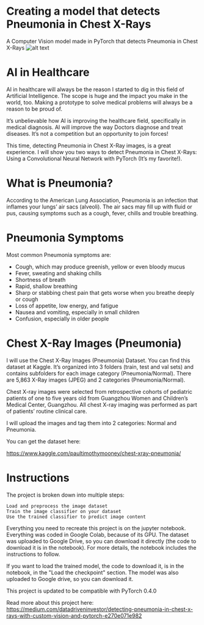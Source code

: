 # Creating a model that detects Pneumonia in Chest X-Rays
A Computer Vision model made in PyTorch that detects Pneumonia in Chest X-Rays
![alt text](https://cdn-images-1.medium.com/max/716/0*KCg1HEnTwnvSuVA9.jpg)

# AI in Healthcare

AI in healthcare will always be the reason I started to dig in this field of Artificial Intelligence. The scope is huge and the impact you make in the world, too. Making a prototype to solve medical problems will always be a reason to be proud of.

It’s unbelievable how AI is improving the healthcare field, specifically in medical diagnosis. AI will improve the way Doctors diagnose and treat diseases. It’s not a competition but an opportunity to join forces!

This time, detecting Pneumonia in Chest X-Ray images, is a great experience. I will show you two ways to detect Pneumonia in Chest X-Rays: Using a Convolutional Neural Network with PyTorch (It’s my favorite!).

# What is Pneumonia?

According to the American Lung Association, Pneumonia is an infection that inflames your lungs’ air sacs (alveoli). The air sacs may fill up with fluid or pus, causing symptoms such as a cough, fever, chills and trouble breathing.

# Pneumonia Symptoms

Most common Pneumonia symptoms are:

- Cough, which may produce greenish, yellow or even bloody mucus
- Fever, sweating and shaking chills
- Shortness of breath
- Rapid, shallow breathing
- Sharp or stabbing chest pain that gets worse when you breathe deeply or cough
- Loss of appetite, low energy, and fatigue
- Nausea and vomiting, especially in small children
- Confusion, especially in older people


# Chest X-Ray Images (Pneumonia)

I will use the Chest X-Ray Images (Pneumonia) Dataset. You can find this dataset at Kaggle. It’s organized into 3 folders (train, test and val sets) and contains subfolders for each image category (Pneumonia/Normal). There are 5,863 X-Ray images (JPEG) and 2 categories (Pneumonia/Normal).

Chest X-ray images were selected from retrospective cohorts of pediatric patients of one to five years old from Guangzhou Women and Children’s Medical Center, Guangzhou. All chest X-ray imaging was performed as part of patients’ routine clinical care.

I will upload the images and tag them into 2 categories: Normal and Pneumonia.

You can get the dataset here: 

https://www.kaggle.com/paultimothymooney/chest-xray-pneumonia/




# Instructions

The project is broken down into multiple steps:

    Load and preprocess the image dataset
    Train the image classifier on your dataset
    Use the trained classifier to predict image content

Everything you need to recreate this project is on the jupyter notebook. Everything was coded in Google Colab, because of its GPU. The dataset was uploaded to Google Drive, so you can download it directly (the code to download it is in the notebook). For more details, the notebook includes the instructions to follow.

If you want to load the trained model, the code to download it, is in the notebook, in the "Load the checkpoint" section. The model was also uploaded to Google drive, so you can download it.

This project is updated to be compatible with PyTorch 0.4.0

Read more about this project here: https://medium.com/datadriveninvestor/detecting-pneumonia-in-chest-x-rays-with-custom-vision-and-pytorch-e270e071e982
